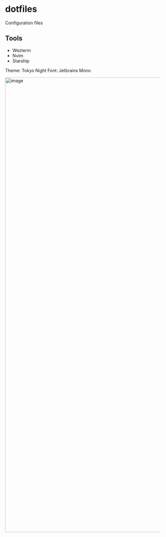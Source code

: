 # dotfiles
Configuration files

## Tools
- Wezterm
- Nvim
- Starship

Theme: Tokyo Night
Font: Jetbrains Mono

<img width="1470" alt="image" src="https://github.com/user-attachments/assets/9445d3a8-4ce8-4d09-a545-1a5788127b72">

